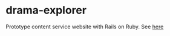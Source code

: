# drama-explorer

Prototype content service website with Rails on Ruby.
See [here](http://drama.minami.im)
